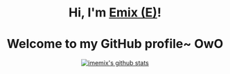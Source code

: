 


<h1 align="center">Hi, I'm <a href="https://github.com/imemix">Emix (E)</a>!</h1>
<h1 align="center">Welcome to my GitHub profile~ OwO</h1>
<p align="center">
  <a href="https://github.com/imemix"><img src="https://github-readme-stats.vercel.app/api?username=imemix&hide_border=true&show_icons=true" alt="imemix's github stats"></a>
</p>
